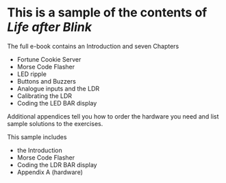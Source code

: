 # This is a sample of the contents of *Life after Blink*

The full e-book contains an Introduction and seven Chapters
- Fortune Cookie Server
- Morse Code Flasher
- LED ripple
- Buttons and Buzzers
- Analogue inputs and the LDR
- Calibrating the LDR
- Coding the LED BAR display

Additional appendices tell you how to order the hardware you need and list sample solutions to the exercises.

This sample includes 
- the Introduction
- Morse Code Flasher
- Coding the LDR BAR display
- Appendix A (hardware)
